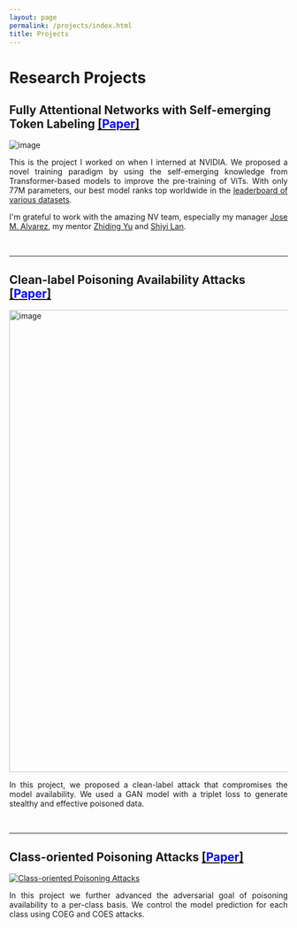 ```yaml
---
layout: page
permalink: /projects/index.html
title: Projects
---
```


# Research Projects
## Fully Attentional Networks with Self-emerging Token Labeling [[<font color=Blue>Paper</font>]](https://openaccess.thecvf.com/content/ICCV2023/papers/Zhao_Fully_Attentional_Networks_with_Self-emerging_Token_Labeling_ICCV_2023_paper.pdf)

![image](https://github.com/bxz9200/bxz9200.github.io/assets/36553004/5e5c5196-bed8-433e-ac5d-8ba44af5812b)

<div style="text-align: justify;">
<p>This is the project I worked on when I interned at NVIDIA. We proposed a novel training paradigm by using the self-emerging knowledge from Transformer-based models to improve the pre-training of ViTs. With only 77M parameters, our best model ranks top worldwide in the <a href="https://paperswithcode.com/paper/fully-attentional-networks-with-self-emerging#:~:text=Recent%20studies%20indicate%20that%20Vision,of%2Dthe%2Dart%20robustness.">leaderboard of various datasets<a>.</p> 
</div>

<div style="text-align: justify;">
<p>I'm grateful to work with the amazing NV team, especially my manager <a href="(https://alvarezlopezjosem.github.io/">Jose M. Alvarez<a>, my mentor <a href="https://chrisding.github.io/">Zhiding Yu<a> and <a href="https://voidrank.github.io/">Shiyi Lan<a>.</p>
</div>
<br>

---

## Clean-label Poisoning Availability Attacks [[<font color=Blue>Paper</font>]](https://ojs.aaai.org/index.php/AAAI/article/view/20902)

<img width="836" alt="image" src="https://github.com/bxz9200/bxz9200.github.io/assets/36553004/e8adf045-04cd-413e-a1b0-f2525975d6c4">

<div style="text-align: justify;">
<p>In this project, we proposed a clean-label attack that compromises the model availability. We used a GAN model with a triplet loss to generate stealthy and effective poisoned data.</p>
</div>

<br>

---

## Class-oriented Poisoning Attacks [[<font color=Blue>Paper</font>]](https://openaccess.thecvf.com/content/WACV2022/papers/Zhao_Towards_Class-Oriented_Poisoning_Attacks_Against_Neural_Networks_WACV_2022_paper.pdf)

[![Class-oriented Poisoning Attacks](https://img.youtube.com/vi/BFeutstPusk/0.jpg)](https://youtu.be/BFeutstPusk)

<div style="text-align: justify;">
<p>In this project we further advanced the adversarial goal of poisoning availability to a per-class basis. We control the model prediction for each class using COEG and COES attacks.</p>
</div>

